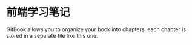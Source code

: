 # 前端学习笔记

GitBook allows you to organize your book into chapters, each chapter is stored in a separate file like this one.

